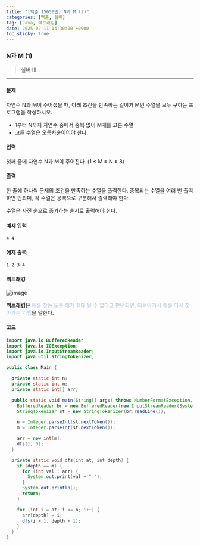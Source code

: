 ```yaml
---
title: "[백준 15650번] N과 M (2)"
categories: [백준, 실버]
tag: [Java, 백트래킹]
date: 2025-02-11 14:30:00 +0900
toc_sticky: true
---
```

### N과 M (1)
> 실버 III

***

#### 문제
자연수 N과 M이 주어졌을 때, 아래 조건을 만족하는 길이가 M인 수열을 모두 구하는 프로그램을 작성하시오.
- 1부터 N까지 자연수 중에서 중복 없이 M개를 고른 수열
- 고른 수열은 오름차순이어야 한다.

#### 입력
첫째 줄에 자연수 N과 M이 주어진다. (1 ≤ M ≤ N ≤ 8)

#### 출력
한 줄에 하나씩 문제의 조건을 만족하는 수열을 출력한다. 중복되는 수열을 여러 번 출력하면 안되며, 각 수열은 공백으로 구분해서 출력해야 한다.

수열은 사전 순으로 증가하는 순서로 출력해야 한다.

#### 예제 입력
```
4 4
```

#### 예제 출력
```
1 2 3 4
```

#### 백트래킹
![image](https://img1.daumcdn.net/thumb/R800x0/?scode=mtistory2&fname=https%3A%2F%2Fblog.kakaocdn.net%2Fdn%2FbaDbrv%2FbtsxicI1rVy%2Fx8MnKKqH5z2hzkjKHTVwek%2Fimg.jpg)

**백트래킹**은 <font color='#b0c4de'> 해를 찾는 도중 해가 절대 될 수 없다고 판단되면, 되돌아가서 해를 다시 찾아가는 기법</font>을 말한다.


#### 코드
```java
import java.io.BufferedReader;
import java.io.IOException;
import java.io.InputStreamReader;
import java.util.StringTokenizer;

public class Main {

  private static int n;
  private static int m;
  private static int[] arr;

  public static void main(String[] args) throws NumberFormatException, IOException {
    BufferedReader br = new BufferedReader(new InputStreamReader(System.in));
    StringTokenizer st = new StringTokenizer(br.readLine());

    n = Integer.parseInt(st.nextToken());
    m = Integer.parseInt(st.nextToken());

    arr = new int[m];
    dfs(1, 0);
  }

  private static void dfs(int at, int depth) {
    if (depth == m) {
      for (int val : arr) {
        System.out.print(val + " ");
      }
      System.out.println();
      return;
    }

    for (int i = at; i <= n; i++) {
      arr[depth] = i;
      dfs(i + 1, depth + 1);
    }
  }
}
```

